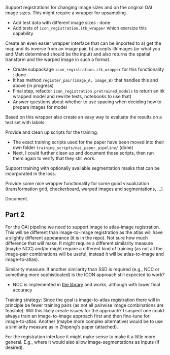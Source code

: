 Support registrations for changing image sizes and on the original OAI image sizes. This might require a wrapper for upsampling.

 - Add test data with different image sizes : done
 - Add tests of `icon_registration.itk_wrapper` which exersize this capability

Create an even easier wrapper interface that can be imported to a) get the map and its inverse from an image pair, b) accepts itkImages (or what you and Matt determined should be the input) and also returns the spatial transform and the warped image in such a format.

 - Create subpackage `icon_registration.itk_wrapper` for this functionality : done
 - It has method `register_pair(image_A, image_B)` that handles this and above (in progress)
 - Final step, refactor `icon_registration.pretrained_models` to return an itk wrapped model and rewrite tests, notebooks to use that)
 - Answer questions about whether to use spacing when deciding how to prepare images for model

Based on this wrapper also create an easy way to evaluate the results on a test set with labels.

Provide and clean up scripts for the training.

 - The exact training scripts used for the paper have been moved into their own folder `training_scripts/oai_paper_pipeline/` (done)
 - Next, I could further clean up and document those scripts, then run them again to verify that they still work.

Support training with optionally available segmentation masks that can be incorporated in the loss.

Provide some nice wrapper functionality for some good visualization (transformation grid, checkerboard, warped images and segmentations, ...)

Document.


## Part 2

For the OAI pipeline we need to support image to atlas-image registration.
This will be different than image-to-image registration as the atlas will
have a slightly different appearance (it is in the repo). Not sure how much
difference that will make. It might require a different similarity measure
(maybe NCC) and/or might require a different kind of training (as not all
the image-pair combinations will be useful, instead it will be
atlas-to-image and image-to-atlas).

Similarity measure: If another similarity than SSD is required (e.g., NCC or
something more sophisticated) is the ICON approach still expected to work?

 - NCC is implemented in [the
   library](https://github.com/HastingsGreer/InverseConsistency/blob/bf488289726e69c70a77ac172f1919e83dc250c9/training_scripts/_/oai_experimental/hires_continue_ramp_lambda.py#L28)
   and works, although with lower final accuracy

Training strategy: Since the goal is image-to-atlas registration there will in
principle be fewer training pairs (as not all pairwise image combinations are
feasible). Will this likely create issues for the approach? I suspect one could
always train an  image-to-image approach first and then fine-tune for
image-to-atlas. Another (maybe more complex alternative) would be to use a
similarity measure as in Zhipeng's paper (attached).

For the registration interface it might make sense to make it a little more
general. E.g., where it would also allow image-segmentations as inputs (if
desired).
